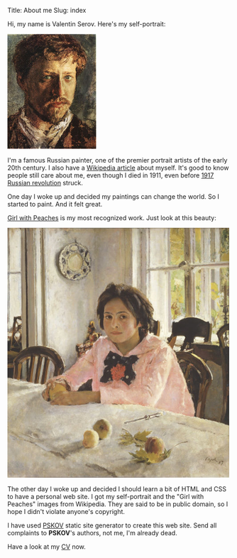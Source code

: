 Title: About me
Slug: index

Hi, my name is Valentin Serov. Here's my self-portrait:

![Valentin Serov self-portrait][serov-portrait]

I'm a famous Russian painter, one of the premier portrait artists of the early 20th century. I also have a [Wikipedia article][serov] about myself. It's good to know people still care about me, even though I died in 1911, even before [1917 Russian revolution][revolution] struck.

One day I woke up and decided my paintings can change the world. So I started to paint. And it felt great.

[Girl with Peaches][girl-with-peaches] is my most recognized work. Just look at this beauty:

![Girl with Peaches][serov-work]

The other day I woke up and decided I should learn a bit of HTML and CSS to have a personal web site. I got my self-portrait and the "Girl with Peaches" images from Wikipedia. They are said to be in public domain, so I hope I didn't violate anyone's copyright.

I have used [PSKOV][pskov] static site generator to create this web site. Send all complaints to **PSKOV**'s authors, not me, I'm already dead.

Have a look at my [CV][cv] now.

[serov]: https://en.wikipedia.org/wiki/Valentin_Serov
[revolution]: https://en.wikipedia.org/wiki/Russian_Revolution
[serov-portrait]: ../myself.jpg
[serov-work]: ../mywork.jpg
[girl-with-peaches]: https://en.wikipedia.org/wiki/Girl_with_Peaches
[pskov]: http://opengamestudio.org/pskov
[cv]: cv.html
